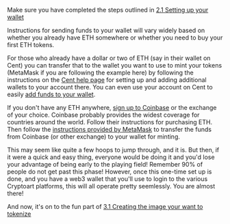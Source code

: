 Make sure you have completed the steps outlined in [2.1 Setting up your wallet](https://cryptoartschool.github.com/IntroCapsule/2.1-Setting-up-your-wallet)

Instructions for sending funds to your wallet will vary widely based on whether you already have ETH somewhere or whether you need to buy your first ETH tokens.

For those who already have a dollar or two of ETH (say in their wallet on Cent) you can transfer that to the wallet you want to use to mint your tokens (MetaMask if you are following the example here) by following the instructions on the [Cent help page](https://intercom.help/cent/en/articles/2613082-cent-wallet) for setting up and adding additional wallets to your account there.  You can even use your account on Cent to easily [add funds to your wallet](https://beta.cent.co/+s0uzem).

If you don't have any ETH anywhere, [sign up to Coinbase](https://www.coinbase.com/signup) or the exchange of your choice. Coinbase probably provides the widest coverage for countries around the world. Follow their instructions for purchasing ETH. Then follow the [instructions provided by MetaMask](https://metamask.zendesk.com/hc/en-us/articles/360028141672-How-to-send-deposit-tokens-to-your-MetaMask-Wallet) to transfer the funds from Coinbase (or other exchange) to your wallet for minting.

This may seem like quite a few hoops to jump through, and it is.  But then, if it were a quick and easy thing, everyone would be doing it and you'd lose your advantage of being early to the playing field! Remember 90% of people do not get past this phase!  However, once this one-time set up is done, and you have a web3 wallet that you'll use to login to the various Cryptoart platforms, this will all operate pretty seemlessly.  You are almost there!

And now, it's on to the fun part of [3.1 Creating the image your want to tokenize](https://cryptoartschool.github.com/IntroCapsule/3.1-Creating-the-image-your-want-to-tokenize)
